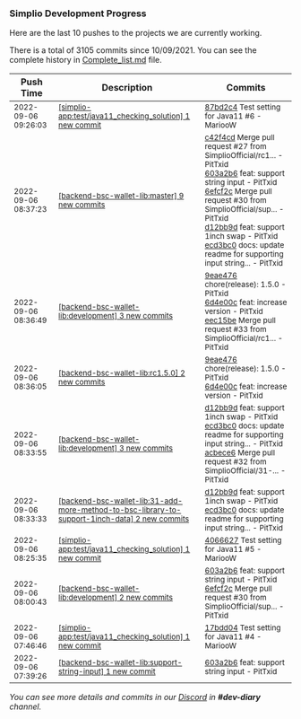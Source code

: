 
### Simplio Development Progress

Here are the last 10 pushes to the projects we are currently working.

There is a total of 3105 commits since 10/09/2021. You can see the complete history in
 [Complete_list.md](Complete_list.md) file.

| Push Time | Description | Commits |
| --- | --- | --- |
| <sub>2022-09-06 09:26:03</sub> | <sub>[[simplio-app:test/java11\_checking\_solution] 1 new commit](https://github.com/SimplioOfficial/simplio-app/commit/87bd2c492f3cbb8fd4a8db5ce7e90d9cb720636c)</sub> | <sub>[87bd2c4](https://github.com/SimplioOfficial/simplio-app/commit/87bd2c492f3cbb8fd4a8db5ce7e90d9cb720636c) Test setting for Java11 #6 - MariooW</sub> |
| <sub>2022-09-06 08:37:23</sub> | <sub>[[backend-bsc-wallet-lib:master] 9 new commits](https://github.com/SimplioOfficial/backend-bsc-wallet-lib/compare/d07213ab837e...fd347d34bc32)</sub> | <sub>[c42f4cd](https://github.com/SimplioOfficial/backend-bsc-wallet-lib/commit/c42f4cdffe05293d7eeb6f1178d72ed4f8027258) Merge pull request #27 from SimplioOfficial/rc1... - PitTxid<br>[603a2b6](https://github.com/SimplioOfficial/backend-bsc-wallet-lib/commit/603a2b655cc0921ec8d6b9b516df5e9ff161eaa5) feat: support string input - PitTxid<br>[6efcf2c](https://github.com/SimplioOfficial/backend-bsc-wallet-lib/commit/6efcf2ca2201e098afc0f0f1389afbb686a3c0e2) Merge pull request #30 from SimplioOfficial/sup... - PitTxid<br>[d12bb9d](https://github.com/SimplioOfficial/backend-bsc-wallet-lib/commit/d12bb9d6802b7146c277c57708db50bde1a87a67) feat: support 1inch swap - PitTxid<br>[ecd3bc0](https://github.com/SimplioOfficial/backend-bsc-wallet-lib/commit/ecd3bc03ecb30657a5136ac00275325a6fb1f427) docs: update readme for supporting input string... - PitTxid</sub> |
| <sub>2022-09-06 08:36:49</sub> | <sub>[[backend-bsc-wallet-lib:development] 3 new commits](https://github.com/SimplioOfficial/backend-bsc-wallet-lib/compare/acbece601b97...eec15befdc13)</sub> | <sub>[9eae476](https://github.com/SimplioOfficial/backend-bsc-wallet-lib/commit/9eae47667132c9257c6d5bae59b80bf5c0dd1396) chore(release): 1.5.0 - PitTxid<br>[6d4e00c](https://github.com/SimplioOfficial/backend-bsc-wallet-lib/commit/6d4e00c5036f0139f4a148c8df02abfd6c55dbb4) feat: increase version - PitTxid<br>[eec15be](https://github.com/SimplioOfficial/backend-bsc-wallet-lib/commit/eec15befdc13e0fe19517f167f7b8180ef6435fe) Merge pull request #33 from SimplioOfficial/rc1... - PitTxid</sub> |
| <sub>2022-09-06 08:36:05</sub> | <sub>[[backend-bsc-wallet-lib:rc1\.5\.0] 2 new commits](https://github.com/SimplioOfficial/backend-bsc-wallet-lib/compare/acbece601b97...6d4e00c5036f)</sub> | <sub>[9eae476](https://github.com/SimplioOfficial/backend-bsc-wallet-lib/commit/9eae47667132c9257c6d5bae59b80bf5c0dd1396) chore(release): 1.5.0 - PitTxid<br>[6d4e00c](https://github.com/SimplioOfficial/backend-bsc-wallet-lib/commit/6d4e00c5036f0139f4a148c8df02abfd6c55dbb4) feat: increase version - PitTxid</sub> |
| <sub>2022-09-06 08:33:55</sub> | <sub>[[backend-bsc-wallet-lib:development] 3 new commits](https://github.com/SimplioOfficial/backend-bsc-wallet-lib/compare/6efcf2ca2201...acbece601b97)</sub> | <sub>[d12bb9d](https://github.com/SimplioOfficial/backend-bsc-wallet-lib/commit/d12bb9d6802b7146c277c57708db50bde1a87a67) feat: support 1inch swap - PitTxid<br>[ecd3bc0](https://github.com/SimplioOfficial/backend-bsc-wallet-lib/commit/ecd3bc03ecb30657a5136ac00275325a6fb1f427) docs: update readme for supporting input string... - PitTxid<br>[acbece6](https://github.com/SimplioOfficial/backend-bsc-wallet-lib/commit/acbece601b97d17abe5a46f6d0cc87f2b6a40c03) Merge pull request #32 from SimplioOfficial/31-... - PitTxid</sub> |
| <sub>2022-09-06 08:33:33</sub> | <sub>[[backend-bsc-wallet-lib:31\-add\-more\-method\-to\-bsc\-library\-to\-support\-1inch\-data] 2 new commits](https://github.com/SimplioOfficial/backend-bsc-wallet-lib/compare/6efcf2ca2201...ecd3bc03ecb3)</sub> | <sub>[d12bb9d](https://github.com/SimplioOfficial/backend-bsc-wallet-lib/commit/d12bb9d6802b7146c277c57708db50bde1a87a67) feat: support 1inch swap - PitTxid<br>[ecd3bc0](https://github.com/SimplioOfficial/backend-bsc-wallet-lib/commit/ecd3bc03ecb30657a5136ac00275325a6fb1f427) docs: update readme for supporting input string... - PitTxid</sub> |
| <sub>2022-09-06 08:25:35</sub> | <sub>[[simplio-app:test/java11\_checking\_solution] 1 new commit](https://github.com/SimplioOfficial/simplio-app/commit/4066627fb3140fc9734b9ec49a1bc44c0d1d8ffc)</sub> | <sub>[4066627](https://github.com/SimplioOfficial/simplio-app/commit/4066627fb3140fc9734b9ec49a1bc44c0d1d8ffc) Test setting for Java11 #5 - MariooW</sub> |
| <sub>2022-09-06 08:00:43</sub> | <sub>[[backend-bsc-wallet-lib:development] 2 new commits](https://github.com/SimplioOfficial/backend-bsc-wallet-lib/compare/c42f4cdffe05...6efcf2ca2201)</sub> | <sub>[603a2b6](https://github.com/SimplioOfficial/backend-bsc-wallet-lib/commit/603a2b655cc0921ec8d6b9b516df5e9ff161eaa5) feat: support string input - PitTxid<br>[6efcf2c](https://github.com/SimplioOfficial/backend-bsc-wallet-lib/commit/6efcf2ca2201e098afc0f0f1389afbb686a3c0e2) Merge pull request #30 from SimplioOfficial/sup... - PitTxid</sub> |
| <sub>2022-09-06 07:46:46</sub> | <sub>[[simplio-app:test/java11\_checking\_solution] 1 new commit](https://github.com/SimplioOfficial/simplio-app/commit/17bdd04492de4028379eb9f6f456de2b2fcad86e)</sub> | <sub>[17bdd04](https://github.com/SimplioOfficial/simplio-app/commit/17bdd04492de4028379eb9f6f456de2b2fcad86e) Test setting for Java11 #4 - MariooW</sub> |
| <sub>2022-09-06 07:39:26</sub> | <sub>[[backend-bsc-wallet-lib:support\-string\-input] 1 new commit](https://github.com/SimplioOfficial/backend-bsc-wallet-lib/commit/603a2b655cc0921ec8d6b9b516df5e9ff161eaa5)</sub> | <sub>[603a2b6](https://github.com/SimplioOfficial/backend-bsc-wallet-lib/commit/603a2b655cc0921ec8d6b9b516df5e9ff161eaa5) feat: support string input - PitTxid</sub> |

_You can see more details and commits in our [Discord](https://discord.gg/aKhjuwZmdP) in **#dev-diary** channel._
